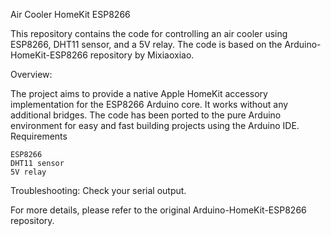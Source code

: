Air Cooler HomeKit ESP8266

This repository contains the code for controlling an air cooler using ESP8266, DHT11 sensor, and a 5V relay. The code is based on the Arduino-HomeKit-ESP8266 repository by Mixiaoxiao.

Overview:

The project aims to provide a native Apple HomeKit accessory implementation for the ESP8266 Arduino core. It works without any additional bridges. The code has been ported to the pure Arduino environment for easy and fast building projects using the Arduino IDE.
Requirements

    ESP8266
    DHT11 sensor
    5V relay
    
Troubleshooting:
    Check your serial output.

For more details, please refer to the original Arduino-HomeKit-ESP8266 repository.
